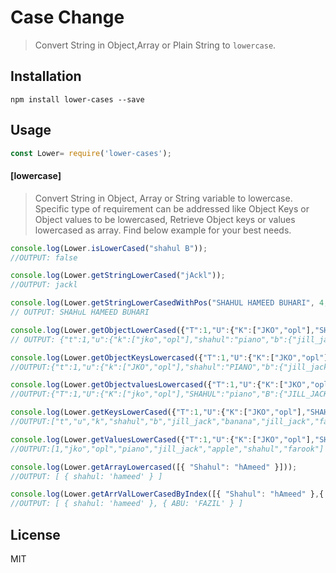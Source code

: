 # Case Change

> Convert String in  Object,Array or Plain String to  `lowercase`.

## Installation

```
npm install lower-cases --save
```

## Usage

```js
const Lower= require('lower-cases');
```

#### [lowercase]

> Convert String in Object, Array or String variable to lowercase. Specific type of requirement can be addressed like Object Keys or Object values to be lowercased, Retrieve Object keys or values lowercased as array. Find below example for your best needs.

```js
console.log(Lower.isLowerCased("shahul B")); 
//OUTPUT: false

console.log(Lower.getStringLowerCased("jAckl")); 
//OUTPUT: jackl

console.log(Lower.getStringLowerCasedWithPos("SHAHUL HAMEED BUHARI", 4, 5)); 
// OUTPUT: SHAHuL HAMEED BUHARI

console.log(Lower.getObjectLowerCased({"T":1,"U":{"K":["JKO","opl"],"SHAHUL":"PIANO","B":{"JILL_JACK":[{"BANANA":"JILL_JACK"},{"JILL_JACK":"APPLE"}]}},"Family":["shahul","farook"]})); 
// OUTPUT: {"t":1,"u":{"k":["jko","opl"],"shahul":"piano","b":{"jill_jack":[{"banana":"jill_jack"},{"jill_jack":"apple"}]}},"family":["shahul","farook"]}

console.log(Lower.getObjectKeysLowercased({"T":1,"U":{"K":["JKO","opl"],"SHAHUL":"PIANO","B":{"JILL_JACK":[{"BANANA":"JILL_JACK"},{"JILL_JACK":"APPLE"}]}},"Family":["shahul","farook"]}));
//OUTPUT:{"t":1,"u":{"k":["JKO","opl"],"shahul":"PIANO","b":{"jill_jack":[{"banana":"JILL_JACK"},{"jill_jack":"APPLE"}]}},"family":["shahul","farook"]}

console.log(Lower.getObjectvaluesLowercased({"T":1,"U":{"K":["JKO","opl"],"SHAHUL":"PIANO","B":{"JILL_JACK":[{"BANANA":"JILL_JACK"},{"JILL_JACK":"APPLE"}]}},"Family":["shahul","farook"]}));
//OUTPUT:{"T":1,"U":{"K":["jko","opl"],"SHAHUL":"piano","B":{"JILL_JACK":[{"BANANA":"jill_jack"},{"JILL_JACK":"apple"}]}},"Family":["shahul","farook"]}

console.log(Lower.getKeysLowerCased({"T":1,"U":{"K":["JKO","opl"],"SHAHUL":"PIANO","B":{"JILL_JACK":[{"BANANA":"JILL_JACK"},{"JILL_JACK":"APPLE"}]}},"Family":["shahul","farook"]})); 
//OUTPUT:["t","u","k","shahul","b","jill_jack","banana","jill_jack","family"]

console.log(Lower.getValuesLowerCased({"T":1,"U":{"K":["JKO","opl"],"SHAHUL":"PIANO","B":{"JILL_JACK":[{"BANANA":"JILL_JACK"},{"JILL_JACK":"APPLE"}]}},"Family":["shahul","farook"]})); 
//OUTPUT:[1,"jko","opl","piano","jill_jack","apple","shahul","farook"]

console.log(Lower.getArrayLowercased([{ "Shahul": "hAmeed" }]));
//OUTPUT: [ { shahul: 'hameed' } ]

console.log(Lower.getArrValLowerCasedByIndex([{ "Shahul": "hAmeed" },{ ABU: 'FAZIL' } ], 0));
//OUTPUT: [ { shahul: 'hameed' }, { ABU: 'FAZIL' } ]

```

## License

MIT
